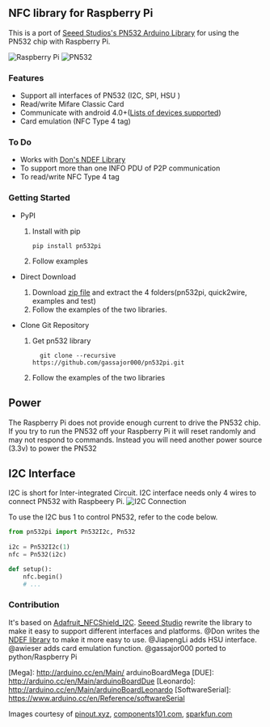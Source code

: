 ## NFC library for Raspberry Pi

This is a port of [Seeed Studios's PN532 Arduino Library](https://github.com/Seeed-Studio/PN532) for using the PN532 chip with Raspberry Pi. 

![Raspberry Pi](https://github.com/gassajor000/pn532pi/blob/master/docs/14643-Raspberry_Pi_3_B_-02.jpg?raw=true)
![PN532](https://github.com/gassajor000/pn532pi/blob/master/docs/PN532--NFC-RFID-Module.jpg?raw=true)

### Features
+ Support all interfaces of PN532 (I2C, SPI, HSU )
+ Read/write Mifare Classic Card
+ Communicate with android 4.0+([Lists of devices supported](https://github.com/Seeed-Studio/PN532/wiki/List-of-devices-supported))
+ Card emulation (NFC Type 4 tag)

### To Do
+ Works with [Don's NDEF Library](http://goo.gl/jDjsXl)
+ To support more than one INFO PDU of P2P communication
+ To read/write NFC Type 4 tag

### Getting Started
+ PyPI
    1. Install with pip
        ```
        pip install pn532pi
        ```
    2. Follow examples
+ Direct Download

    1. Download [zip file](https://github.com/gassajor000/pn532pi/archive/master.zip) and extract the 4 folders(pn532pi, quick2wire, examples and test)
    2. Follow the examples of the two libraries.

+ Clone Git Repository

    1. Get pn532 library
        ```
          git clone --recursive https://github.com/gassajor000/pn532pi.git
        ```
    
    2. Follow the examples of the two libraries

## Power
The Raspberry Pi does not provide enough current to drive the PN532 chip. 
If you try to run the PN532 off your Raspberry Pi it will reset randomly and may not respond to commands.
Instead you will need another power source (3.3v) to power the PN532

## I2C Interface

I2C is short for Inter-integrated Circuit. I2C interface needs only 4 wires to connect PN532 with Raspbeery Pi.
![I2C Connection](https://github.com/gassajor000/pn532pi/blob/master/docs/rpi_i2c_connection.png?raw=true)

To use the I2C bus 1 to control PN532, refer to the code below.
```python
from pn532pi import Pn532I2c, Pn532
	
i2c = Pn532I2c(1)
nfc = Pn532(i2c)

def setup():
    nfc.begin()
    # ...
```

### Contribution
It's based on [Adafruit_NFCShield_I2C](http://goo.gl/pk3FdB). 
[Seeed Studio](http://goo.gl/zh1iQh) rewrite the library to make it easy to support different interfaces and platforms. 
@Don writes the [NDEF library](http://goo.gl/jDjsXl) to make it more easy to use. 
@JiapengLi adds HSU interface.
@awieser adds card emulation function.
@gassajor000 ported to python/Raspberry Pi

[Mega]: http://arduino.cc/en/Main/ arduinoBoardMega
[DUE]: http://arduino.cc/en/Main/arduinoBoardDue
[Leonardo]: http://arduino.cc/en/Main/arduinoBoardLeonardo
[SoftwareSerial]: https://www.arduino.cc/en/Reference/softwareSerial

Images courtesy of 
[pinout.xyz](https://pinout.xyz/), [components101.com](https://components101.com/wireless/pn532-nfc-rfid-module), [sparkfun.com](https://www.sparkfun.com/products/14643)  

